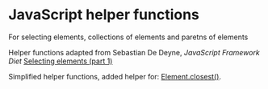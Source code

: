 # JavaScript helper functions

For selecting elements, collections of elements and paretns of elements

Helper functions adapted from Sebastian De Deyne, *JavaScript Framework Diet* [Selecting elements (part 1)](https://sebastiandedeyne.com/javascript-framework-diet/selecting-elements-part-1/)

Simplified helper functions, added helper for: [Element.closest()](https://developer.mozilla.org/en-US/docs/Web/API/Element/closest).

